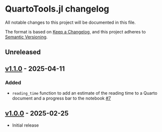 # QuartoTools.jl changelog

All notable changes to this project will be documented in this file.

The format is based on [Keep a Changelog](https://keepachangelog.com/en/1.0.0/),
and this project adheres to [Semantic Versioning](https://semver.org/spec/v2.0.0.html).

## Unreleased

## [v1.1.0] - 2025-04-11

### Added

- `reading_time` function to add an estimate of the reading time to a Quarto
  document and a progress bar to the notebook [#7]

## [v1.0.0] - 2025-02-25

- Initial release


<!-- Links generated by Changelog.jl -->

[v1.0.0]: https://github.com/PumasAI/QuartoNotebookRunner.jl/releases/tag/v1.0.0
[v1.1.0]: https://github.com/PumasAI/QuartoNotebookRunner.jl/releases/tag/v1.1.0
[#7]: https://github.com/PumasAI/QuartoNotebookRunner.jl/issues/7
